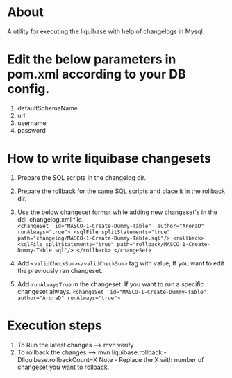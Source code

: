 # About

A utility for executing the liquibase with help of changelogs in Mysql.


# Edit the below parameters in pom.xml according to your DB config.
1. defaultSchemaName
2. url
3. username
4. password


# How to write liquibase changesets
1. Prepare the SQL scripts in the changelog dir.
2. Prepare the rollback for the same SQL scripts and place it in the rollback dir.
3. Use the below changeset format while adding new changeset's in the ddl_changelog.xml file.   
      `<changeSet  id="MASCO-1-Create-Dummy-Table"  author="AroraD" runAlways="true">
        <sqlFile
                splitStatements="true"
                path="changelog/MASCO-1-Create-Dummy-Table.sql"/>
        <rollback>
            <sqlFile
                    splitStatements="true"
                    path="rollback/MASCO-1-Create-Dummy-Table.sql"/>
        </rollback>
    </changeSet>`
   
4. Add `<validCheckSum></validCheckSum>` tag with value, If you want to edit the previously ran changeset.
5. Add `runAlwaysTrue` in the changeset. If you want to run a specific changeset always.
    `<changeSet  id="MASCO-1-Create-Dummy-Table"  author="AroraD" runAlways="true">`

# Execution steps 
1. To Run the latest changes --> mvn verify
2. To rollback the changes   --> mvn liquibase:rollback -Dliquibase.rollbackCount=X
Note - Replace the X with number of changeset you want to rollback.

